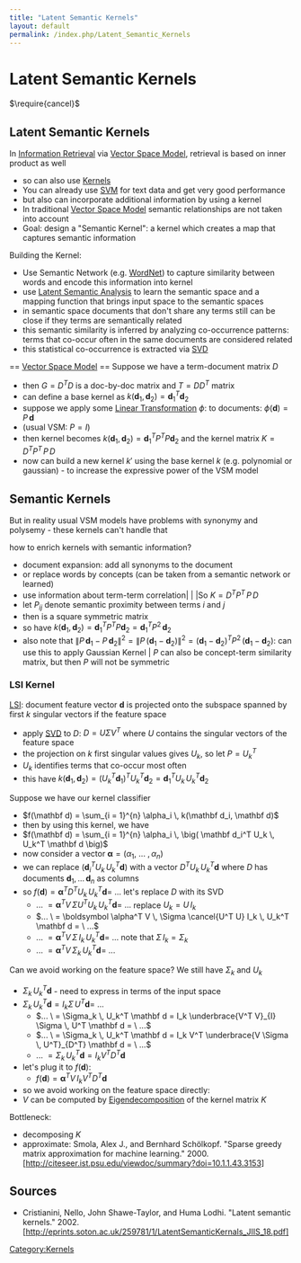 ```yaml
---
title: "Latent Semantic Kernels"
layout: default
permalink: /index.php/Latent_Semantic_Kernels
---
```


# Latent Semantic Kernels

$\require{cancel}$

## Latent Semantic Kernels
In [Information Retrieval](Information_Retrieval) via [Vector Space Model](Vector_Space_Model), retrieval is based on inner product as well
- so can also use [Kernels](Kernels)
- You can already use [SVM](SVM) for text data and get very good performance 
- but also can incorporate additional information by using a kernel
- In traditional [Vector Space Model](Vector_Space_Model) semantic relationships are not taken into account 
- Goal: design a "Semantic Kernel": a kernel which creates a map that captures semantic information


Building the Kernel:
- Use Semantic Network (e.g. [WordNet](WordNet)) to capture similarity between words and encode this information into kernel
- use [Latent Semantic Analysis](Latent_Semantic_Analysis) to learn the semantic space and a mapping function that brings input space to the semantic spaces
- in semantic space documents that don't share any terms still can be close if they terms are semantically related 
- this semantic similarity is inferred by analyzing co-occurrence patterns: terms that co-occur often in the same documents are considered related 
- this statistical co-occurrence is extracted via [SVD](SVD)


== [Vector Space Model](Vector_Space_Model) == 
Suppose we have a term-document matrix $D$
- then $G = D^T D$ is a doc-by-doc matrix and $T = D D^T$ matrix
- can define a base kernel as $k(\mathbf d_1, \mathbf d_2) = \mathbf d_1^T \mathbf d_2$
- suppose we apply some [Linear Transformation](Linear_Transformation) $\phi$: to documents: $\phi(\mathbf d) = P \, \mathbf d$
- (usual VSM: $P = I$)
- then kernel becomes $k(\mathbf d_1, \mathbf d_2) = \mathbf d_1^T P^T P \mathbf d_2$ and the kernel matrix $K = D^T P^T \, P \, D$
- now can build a new kernel $k'$ using the base kernel $k$ (e.g. polynomial or gaussian) - to increase the expressive power of the VSM model




## Semantic Kernels
But in reality usual VSM models have problems with synonymy and polysemy - these kernels can't handle that 

how to enrich kernels with semantic information? 
- document expansion: add all synonyms to the document
- or replace words by concepts (can be taken from a semantic network or learned)
- use information about term-term correlation|    | |So $K = D^T P^T \, P \, D$ 
- let  $P_{ij}$ denote semantic proximity between terms $i$ and $j$
- then is a square symmetric matrix
- so have  $k(\mathbf d_1, \mathbf d_2) = \mathbf d_1^T P^T P \mathbf d_2 = \mathbf d_1^T P^2 \, \mathbf d_2$
- also note that $\|  P\, \mathbf d_1 - P\, \mathbf d_2 \|^2 = \| P \, (\mathbf d_1 - \mathbf d_2) \|^2 = (\mathbf d_1 - \mathbf d_2)^T P^2 \, (\mathbf d_1 - \mathbf d_2)$: can use this to apply Gaussian Kernel |
$P$ can also be concept-term similarity matrix, but then $P$ will not be symmetric


### LSI Kernel
[LSI](Latent_Semantic_Analysis): document feature vector $\mathbf d$ is projected onto the subspace spanned by first $k$ singular vectors if the feature space 
- apply [SVD](SVD) to $D$: $D = U \Sigma V^T$ where $U$ contains the singular vectors of the feature space
- the projection on $k$ first singular values gives $U_k$, so let $P = U_k^T$ 
- $U_k$ identifies terms that co-occur most often 
- this have $k(\mathbf d_1, \mathbf d_2) = (U_k^T \mathbf d_1)^T U_k^T \mathbf d_2 = \mathbf d_1^T U_k \, U_k^T \mathbf d_2$ 


Suppose we have our kernel classifier 
- $f(\mathbf d) = \sum_{i = 1}^{n} \alpha_i \, k(\mathbf d_i, \mathbf d)$
- then by using this kernel, we have
- $f(\mathbf d) = \sum_{i = 1}^{n} \alpha_i \, \big( \mathbf d_i^T U_k \, U_k^T \mathbf d \big)$
- now consider a vector $\boldsymbol \alpha = (\alpha_1, \ ... \ , \alpha_n)$ 
- we can replace $\big( \mathbf d_i^T U_k \, U_k^T \mathbf d \big)$ with a vector $D^T U_k \, U_k^T \mathbf d$ where $D$ has documents $\mathbf d_1, \, ... \, \mathbf d_n$ as columns
- so $f(\mathbf d) = \boldsymbol \alpha^T D^T U_k \, U_k^T \mathbf d = \ ...$ let's replace $D$ with its SVD
  - $... \ = \boldsymbol \alpha^T V \, \Sigma U^T U_k \, U_k^T \mathbf d = \ ...$ replace $U_k = U \, I_k$
  - $... \ = \boldsymbol \alpha^T V \, \Sigma \cancel{U^T U} I_k \, U_k^T \mathbf d = \ ...$ 
  - $... \ = \boldsymbol \alpha^T V \, \Sigma \, I_k \, U_k^T \mathbf d = \ ...$ note that $\Sigma \, I_k = \Sigma_k$
  - $... \ = \boldsymbol \alpha^T V \, \Sigma_k \, U_k^T \mathbf d = \ ...$ 


Can we avoid working on the feature space? We still have $\Sigma_k$ and $U_k$
- $\Sigma_k \, U_k^T \mathbf d$ - need to express in terms of the input space
- $\Sigma_k \, U_k^T \mathbf d = I_k \Sigma \, U^T \mathbf d = \ ...$ 
  - $... \ = \Sigma_k \, U_k^T \mathbf d = I_k \underbrace{V^T V}_{I} \Sigma \, U^T \mathbf d = \ ...$
  - $... \ = \Sigma_k \, U_k^T \mathbf d = I_k V^T \underbrace{V \Sigma \, U^T}_{D^T} \mathbf d = \ ...$ 
  - $... \ = \Sigma_k \, U_k^T \mathbf d = I_k V^T D^T \mathbf d$ 
- let's plug it to $f(\mathbf d)$:
  - $f(\mathbf d) = \boldsymbol \alpha^T V \, I_k V^T D^T \mathbf d$
- so we avoid working on the feature space directly: 
- $V$ can be computed by [Eigendecomposition](Eigendecomposition) of the kernel matrix $K$ 


Bottleneck: 
- decomposing $K$ 
- approximate: Smola, Alex J., and Bernhard Schölkopf. "Sparse greedy matrix approximation for machine learning." 2000. [http://citeseer.ist.psu.edu/viewdoc/summary?doi=10.1.1.43.3153]



## Sources
- Cristianini, Nello, John Shawe-Taylor, and Huma Lodhi. "Latent semantic kernels." 2002. [http://eprints.soton.ac.uk/259781/1/LatentSemanticKernals_JIIS_18.pdf]

[Category:Kernels](Category_Kernels)